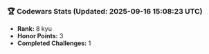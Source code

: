 ### 🏆 Codewars Stats (Updated: 2025-09-16 15:08:23 UTC)

- **Rank:** 8 kyu
- **Honor Points:** 3
- **Completed Challenges:** 1
